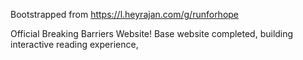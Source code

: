 Bootstrapped from https://l.heyrajan.com/g/runforhope

Official Breaking Barriers Website! Base website completed, building interactive reading experience,